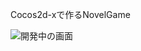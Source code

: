 Cocos2d-xで作るNovelGame

![開発中の画面](https://raw.github.com/kyokomi/Cocos2dxNovelGame/master/work/screnshot_2013-09-07%2020.22.32.png)
